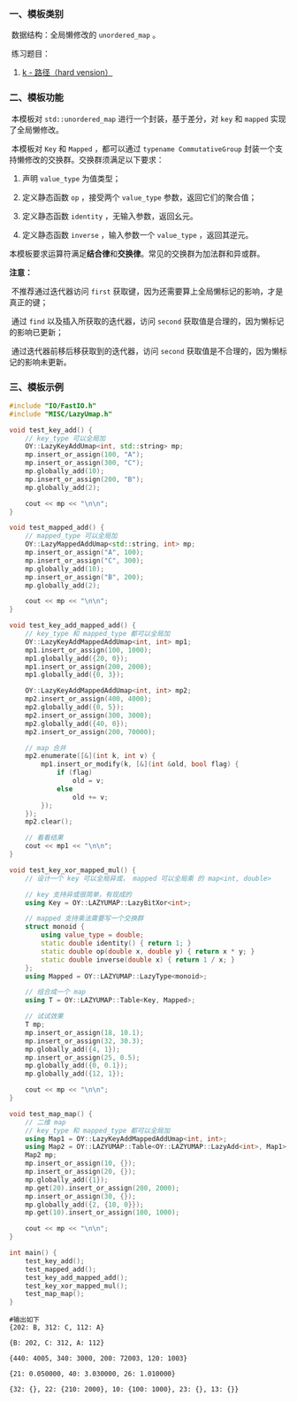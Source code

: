 ### 一、模板类别

​	数据结构：全局懒修改的 `unordered_map` 。

​	练习题目：

1. [k - 路径（hard vension）](https://ac.nowcoder.com/acm/problem/279411)


### 二、模板功能

​		本模板对 `std::unordered_map` 进行一个封装，基于差分，对 `key` 和 `mapped` 实现了全局懒修改。

​		本模板对 `Key` 和 `Mapped` ，都可以通过 `typename CommutativeGroup` 封装一个支持懒修改的交换群。交换群须满足以下要求：

1. 声明 `value_type` 为值类型；

2. 定义静态函数 `op` ，接受两个 `value_type` 参数，返回它们的聚合值；

3. 定义静态函数 `identity` ，无输入参数，返回幺元。

4. 定义静态函数 `inverse` ，输入参数一个 `value_type` ，返回其逆元。

​		本模板要求运算符满足**结合律**和**交换律**。常见的交换群为加法群和异或群。

**注意：**

​		不推荐通过迭代器访问 `first` 获取键，因为还需要算上全局懒标记的影响，才是真正的键；

​		通过 `find` 以及插入所获取的迭代器，访问 `second` 获取值是合理的，因为懒标记的影响已更新；

​		通过迭代器前移后移获取到的迭代器，访问 `second` 获取值是不合理的，因为懒标记的影响未更新。

### 三、模板示例

```c++
#include "IO/FastIO.h"
#include "MISC/LazyUmap.h"

void test_key_add() {
    // key_type 可以全局加
    OY::LazyKeyAddUmap<int, std::string> mp;
    mp.insert_or_assign(100, "A");
    mp.insert_or_assign(300, "C");
    mp.globally_add(10);
    mp.insert_or_assign(200, "B");
    mp.globally_add(2);

    cout << mp << "\n\n";
}

void test_mapped_add() {
    // mapped_type 可以全局加
    OY::LazyMappedAddUmap<std::string, int> mp;
    mp.insert_or_assign("A", 100);
    mp.insert_or_assign("C", 300);
    mp.globally_add(10);
    mp.insert_or_assign("B", 200);
    mp.globally_add(2);

    cout << mp << "\n\n";
}

void test_key_add_mapped_add() {
    // key_type 和 mapped_type 都可以全局加
    OY::LazyKeyAddMappedAddUmap<int, int> mp1;
    mp1.insert_or_assign(100, 1000);
    mp1.globally_add({20, 0});
    mp1.insert_or_assign(200, 2000);
    mp1.globally_add({0, 3});

    OY::LazyKeyAddMappedAddUmap<int, int> mp2;
    mp2.insert_or_assign(400, 4000);
    mp2.globally_add({0, 5});
    mp2.insert_or_assign(300, 3000);
    mp2.globally_add({40, 0});
    mp2.insert_or_assign(200, 70000);

    // map 合并
    mp2.enumerate([&](int k, int v) {
        mp1.insert_or_modify(k, [&](int &old, bool flag) {
            if (flag)
                old = v;
            else
                old += v;
        });
    });
    mp2.clear();

    // 看看结果
    cout << mp1 << "\n\n";
}

void test_key_xor_mapped_mul() {
    // 设计一个 key 可以全局异或， mapped 可以全局乘 的 map<int, double>

    // key 支持异或很简单，有现成的
    using Key = OY::LAZYUMAP::LazyBitXor<int>;

    // mapped 支持乘法需要写一个交换群
    struct monoid {
        using value_type = double;
        static double identity() { return 1; }
        static double op(double x, double y) { return x * y; }
        static double inverse(double x) { return 1 / x; }
    };
    using Mapped = OY::LAZYUMAP::LazyType<monoid>;

    // 组合成一个 map
    using T = OY::LAZYUMAP::Table<Key, Mapped>;

    // 试试效果
    T mp;
    mp.insert_or_assign(18, 10.1);
    mp.insert_or_assign(32, 30.3);
    mp.globally_add({4, 1});
    mp.insert_or_assign(25, 0.5);
    mp.globally_add({0, 0.1});
    mp.globally_add({12, 1});

    cout << mp << "\n\n";
}

void test_map_map() {
    // 二维 map
    // key_type 和 mapped_type 都可以全局加
    using Map1 = OY::LazyKeyAddMappedAddUmap<int, int>;
    using Map2 = OY::LAZYUMAP::Table<OY::LAZYUMAP::LazyAdd<int>, Map1>;
    Map2 mp;
    mp.insert_or_assign(10, {});
    mp.insert_or_assign(20, {});
    mp.globally_add({1});
    mp.get(20).insert_or_assign(200, 2000);
    mp.insert_or_assign(30, {});
    mp.globally_add({2, {10, 0}});
    mp.get(10).insert_or_assign(100, 1000);

    cout << mp << "\n\n";
}

int main() {
    test_key_add();
    test_mapped_add();
    test_key_add_mapped_add();
    test_key_xor_mapped_mul();
    test_map_map();
}
```

```
#输出如下
{202: B, 312: C, 112: A}

{B: 202, C: 312, A: 112}

{440: 4005, 340: 3000, 200: 72003, 120: 1003}

{21: 0.050000, 40: 3.030000, 26: 1.010000}

{32: {}, 22: {210: 2000}, 10: {100: 1000}, 23: {}, 13: {}}


```

